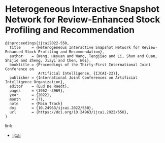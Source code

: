 # Heterogeneous Interactive Snapshot Network for Review-Enhanced Stock Profiling and Recommendation
```
@inproceedings{ijcai2022-550,
  title     = {Heterogeneous Interactive Snapshot Network for Review-Enhanced Stock Profiling and Recommendation},
  author    = {Wang, Heyuan and Wang, Tengjiao and Li, Shun and Guan, Shijie and Zheng, Jiayi and Chen, Wei},
  booktitle = {Proceedings of the Thirty-First International Joint Conference on
               Artificial Intelligence, {IJCAI-22}},
  publisher = {International Joint Conferences on Artificial Intelligence Organization},
  editor    = {Lud De Raedt},
  pages     = {3962--3969},
  year      = {2022},
  month     = {7},
  note      = {Main Track}
  doi       = {10.24963/ijcai.2022/550},
  url       = {https://doi.org/10.24963/ijcai.2022/550},
}
```
link
- [ijcai](https://www.ijcai.org/proceedings/2022/0550.pdf)